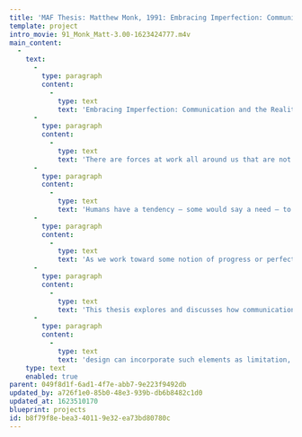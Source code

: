 ```yaml
---
title: 'MAF Thesis: Matthew Monk, 1991: Embracing Imperfection: Communication and the Realities of Our Material Universe.'
template: project
intro_movie: 91_Monk_Matt-3.00-1623424777.m4v
main_content:
  -
    text:
      -
        type: paragraph
        content:
          -
            type: text
            text: 'Embracing Imperfection: Communication and the Realities of Our Material Universe.'
      -
        type: paragraph
        content:
          -
            type: text
            text: 'There are forces at work all around us that are not typically thought of as “positive” or “progressive”— forces such as accident, arbitrariness, chance, imperfection, chaos, entropy, and decay. Although many consider such forces to be degenera-tive or negative, this thesis takes the stand that communication can harness the power of these enduring forces to work with them rather than against them.'
      -
        type: paragraph
        content:
          -
            type: text
            text: 'Humans have a tendency — some would say a need — to find or impose order on the world. '
      -
        type: paragraph
        content:
          -
            type: text
            text: 'As we work toward some notion of progress or perfection, we perceive these “negative” forces as the enemy. Often, we strive to overcome them or to transcend their effects, or we just ignore them. But the physical, material universe is governed by specific laws that are ceaselessly enforced. As long as the universe exists as we know it, somehow we will have to coexist with these forces, including not only the “positive” forces, but their “negative” counterparts as well.'
      -
        type: paragraph
        content:
          -
            type: text
            text: 'This thesis explores and discusses how communication and '
      -
        type: paragraph
        content:
          -
            type: text
            text: 'design can incorporate such elements as limitation, distortion, appropriation, accident, arbitrariness, entropy, chaos, fragmentation, simultaneity and decay to express the world of which it is an integral part. If communication is going to exist within and communicate about this imperfect world, then it can benefit from understanding and working together with these powerful, inevitable forces.'
    type: text
    enabled: true
parent: 049f8d1f-6ad1-4f7e-abb7-9e223f9492db
updated_by: a726f1e0-85b0-48e3-939b-db6b8482c1d0
updated_at: 1623510170
blueprint: projects
id: b8f79f8e-bea3-4011-9e32-ea73bd80780c
---
```


